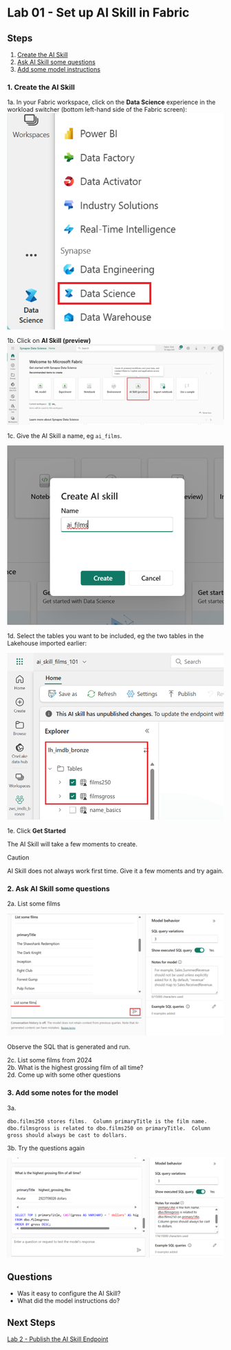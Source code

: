 # Lab 01 - Set up AI Skill in Fabric

## Steps
1. [Create the AI Skill](#1-create-the-ai-skill)
2. [Ask AI Skill some questions](#2-ask-ai-skill-some-questions)
3. [Add some model instructions](#3-add-some-model-instructions)

### 1. Create the AI Skill
1a. In your Fabric workspace, click on the **Data Science** experience in the workload switcher (bottom left-hand side of the Fabric screen):
![Data Science Experience](/labs/lab01/images/datascienceexperience.png)

1b.  Click on **AI Skill (preview)**  
![AI Skill](/labs/lab01/images/aiskill.png)

1c. Give the AI Skill a name, eg `ai_films`.

![AI Skill Name](/labs/lab01/images/aiskillname.png)

1d. Select the tables you want to be included, eg the two tables in the Lakehouse imported earlier:

![Select Tables](/images/aiskillselecttables.png)

1e. Click **Get Started**

The AI Skill will take a few moments to create.

> [!CAUTION]
> AI Skill does not always work first time.  Give it a few moments and try again.

### 2. Ask AI Skill some questions
2a.  List some films 

![List some films](/images/listsomefilms.png)

Observe the SQL that is generated and run.

2c.  List some films from 2024  
2b.  What is the highest grossing film of all time?  
2d. Come up with some other questions  

### 3. Add some notes for the model
3a.
```
dbo.films250 stores films.  Column primaryTitle is the film name.  dbo.filmsgross is related to dbo.films250 on primaryTitle.  Column gross should always be cast to dollars.

```
3b. Try the questions again  

![Answers with model notes](/images/notesandcasting.png)

## Questions
- Was it easy to configure the AI Skill?
- What did the model instructions do?

## Next Steps
[Lab 2 - Publish the AI Skill Endpoint](/labs/lab02/lab02.md)